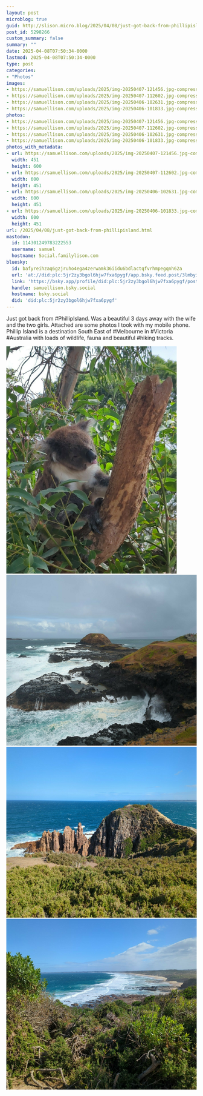 ```yaml
---
layout: post
microblog: true
guid: http://slison.micro.blog/2025/04/08/just-got-back-from-phillipisland.html
post_id: 5298266
custom_summary: false
summary: ""
date: 2025-04-08T07:50:34-0000
lastmod: 2025-04-08T07:50:34-0000
type: post
categories:
- "Photos"
images:
- https://samuellison.com/uploads/2025/img-20250407-121456.jpg-compressed.jpeg
- https://samuellison.com/uploads/2025/img-20250407-112602.jpg-compressed.jpeg
- https://samuellison.com/uploads/2025/img-20250406-102631.jpg-compressed.jpeg
- https://samuellison.com/uploads/2025/img-20250406-101833.jpg-compressed.jpeg
photos:
- https://samuellison.com/uploads/2025/img-20250407-121456.jpg-compressed.jpeg
- https://samuellison.com/uploads/2025/img-20250407-112602.jpg-compressed.jpeg
- https://samuellison.com/uploads/2025/img-20250406-102631.jpg-compressed.jpeg
- https://samuellison.com/uploads/2025/img-20250406-101833.jpg-compressed.jpeg
photos_with_metadata:
- url: https://samuellison.com/uploads/2025/img-20250407-121456.jpg-compressed.jpeg
  width: 451
  height: 600
- url: https://samuellison.com/uploads/2025/img-20250407-112602.jpg-compressed.jpeg
  width: 600
  height: 451
- url: https://samuellison.com/uploads/2025/img-20250406-102631.jpg-compressed.jpeg
  width: 600
  height: 451
- url: https://samuellison.com/uploads/2025/img-20250406-101833.jpg-compressed.jpeg
  width: 600
  height: 451
url: /2025/04/08/just-got-back-from-phillipisland.html
mastodon:
  id: 114301249783222553
  username: samuel
  hostname: Social.familylison.com
bluesky:
  id: bafyreihzaq6gzjruho4ega4zerwamk36iidu6bdlactqfvrhmpegqnh62a
  url: 'at://did:plc:5jr2zy3bgol6hjw7fxa6pygf/app.bsky.feed.post/3lmbyivtu2x26'
  link: 'https://bsky.app/profile/did:plc:5jr2zy3bgol6hjw7fxa6pygf/post/3lmbyivtu2x26'
  handle: samuellison.bsky.social
  hostname: bsky.social
  did: 'did:plc:5jr2zy3bgol6hjw7fxa6pygf'
---
```

Just got back from #PhillipIsland. Was a beautiful 3 days away with the wife and the two girls. Attached are some photos I took with my mobile phone. Phillip Island is a destination South East of #Melbourne in #Victoria #Australia with loads of wildlife, fauna and beautiful #hiking tracks.


<img src="uploads/2025/img-20250407-121456.jpg-compressed.jpeg" width="451" height="600" alt=""><img src="uploads/2025/img-20250407-112602.jpg-compressed.jpeg" width="600" height="451" alt=""><img src="uploads/2025/img-20250406-102631.jpg-compressed.jpeg" width="600" height="451" alt=""><img src="uploads/2025/img-20250406-101833.jpg-compressed.jpeg" width="600" height="451" alt="">
